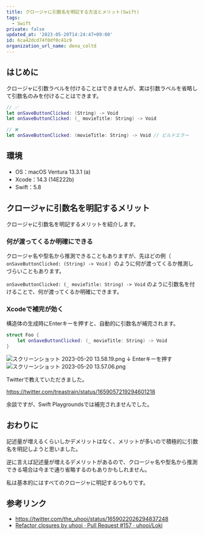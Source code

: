 ```yaml
---
title: クロージャに引数名を明記する方法とメリット(Swift)
tags:
  - Swift
private: false
updated_at: '2023-05-20T14:24:47+09:00'
id: 6ca42dcd74f0df0c41c9
organization_url_name: dena_coltd
---
```

## はじめに

クロージャに引数ラベルを付けることはできませんが、実は引数ラベルを省略して引数名のみを付けることはできます。

```swift
// ✅
let onSaveButtonClicked: (String) -> Void
let onSaveButtonClicked: (_ movieTitle: String) -> Void

// ❌
let onSaveButtonClicked: (movieTitle: String) -> Void // ビルドエラー
```

## 環境

- OS：macOS Ventura 13.3.1 (a)
- Xcode：14.3 (14E222b)
- Swift：5.8

## クロージャに引数名を明記するメリット

クロージャに引数名を明記するメリットを紹介します。

### 何が渡ってくるか明確にできる

クロージャ名や型名から推測できることもありますが、先ほどの例（ `onSaveButtonClicked: (String) -> Void` ）のように何が渡ってくるか推測しづらいこともあります。

`onSaveButtonClicked: (_ movieTitle: String) -> Void` のように引数名を付けることで、何が渡ってくるか明確にできます。

### Xcodeで補完が効く

構造体の生成時にEnterキーを押すと、自動的に引数名が補完されます。

```swift
struct Foo {
    let onSaveButtonClicked: (_ movieTitle: String) -> Void
}
```

![スクリーンショット 2023-05-20 13.58.19.png](https://qiita-image-store.s3.ap-northeast-1.amazonaws.com/0/138245/f0f300d8-e4f0-6bbc-8e92-2a29ab47e11e.png)
↓ Enterキーを押す
![スクリーンショット 2023-05-20 13.57.06.png](https://qiita-image-store.s3.ap-northeast-1.amazonaws.com/0/138245/d98700ec-21d8-8179-61ea-cd5f10ec3c6e.png)

Twitterで教えていただきました。

https://twitter.com/treastrain/status/1659057219294601218

余談ですが、Swift Playgroundsでは補完されませんでした。

## おわりに

記述量が増えるくらいしかデメリットはなく、メリットが多いので積極的に引数名を明記しようと思いました。

逆に言えば記述量が増えるデメリットがあるので、クロージャ名や型名から推測できる場合は今まで通り省略するのもありかもしれません。

私は基本的にはすべてのクロージャに明記するつもりです。

## 参考リンク

- https://twitter.com/the_uhooi/status/1659022026294837248
- [Refactor closures by uhooi · Pull Request #157 · uhooi/Loki](https://github.com/uhooi/Loki/pull/157)
